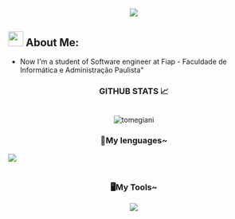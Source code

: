 <h1 align="center">
   <img src="https://readme-typing-svg.herokuapp.com/?font=Righteous&size=35&center=true&vCenter=true&width=500&height=70&duration=4000&color=800080&lines=Welcome+There!+👋;+I'm+Tomé+Giani!" />
</h1>

 <!-- GitHub Stats -->
## <img src="https://media.tenor.com/itjFesV8_RUAAAAi/soulja-boy-pepe.gif" width="30"> **About Me:** 
-  Now I'm a student of Software engineer at Fiap -  Faculdade de Informática e Administração Paulista"


<div style="text-align: center;" align="center">
  <h3> GITHUB STATS 📈</h3>
  <br>
<!-- GitHub Stats -->

  <!-- Streak Stats -->
  <div align="center">
    <img align="center" src="https://github-readme-stats.vercel.app/api/top-langs?username=tomegiani&show_icons=true&locale=en&layout=compact&theme=midnight-purple&hide_border=true" alt="tomegiani" "/>
    <br>
</div>
<!-- Giff -->



 
   <!-- Language e tools -->

 <h3 aling="left">📖My lenguages~</h3>

<div align="left">
  <img src="https://skillicons.dev/icons?i=python,html,css,js" /> <br><br>
  <img width="8" />
</div>


<h3 aling="left">🖥️My Tools~</h3>
<div aling="left">
  <img src="https://skillicons.dev/icons?i=vscode,pycharm" /> <br><br>
  <img width="8" />   
</div>

<div style="text-align: center;" align="center">

   <!-- redes sociais -->
